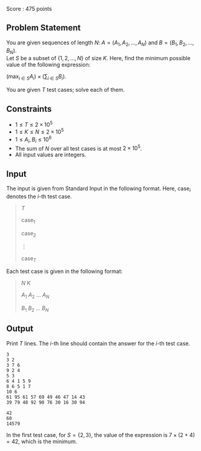 Score : $475$ points

## Problem Statement

You are given sequences of length $N$: $A = (A_1, A_2, \dots, A_N)$ and $B = (B_1, B_2, \dots, B_N)$.<br>
Let $S$ be a subset of $\lbrace1, 2, \dots, N\rbrace$ of size $K$.
Here, find the minimum possible value of the following expression:

$\displaystyle \left(\max_{i \in S} A_i\right) \times \left(\sum_{i \in S} B_i\right).$

You are given $T$ test cases; solve each of them.

## Constraints

- $1 \leq T \leq 2 \times 10^5$
- $1 \leq K \leq N \leq 2 \times 10^5$
- $1 \leq A_i, B_i \leq 10^6$
- The sum of $N$ over all test cases is at most $2 \times 10^5$.
- All input values are integers.

## Input

The input is given from Standard Input in the following format. Here, $\mathrm{case}_i$ denotes the $i$-th test case.

> $T$
> 
> $\mathrm{case}_1$
> 
> $\mathrm{case}_2$
> 
> $\vdots$
> 
> $\mathrm{case}_T$

Each test case is given in the following format:

> $N$ $K$
> 
> $A_1$ $A_2$ $\dots$ $A_N$
> 
> $B_1$ $B_2$ $\dots$ $B_N$

## Output

Print $T$ lines. The $i$-th line should contain the answer for the $i$-th test case.

```input1
3
3 2
3 7 6
9 2 4
5 3
6 4 1 5 9
8 6 5 1 7
10 6
61 95 61 57 69 49 46 47 14 43
39 79 48 92 90 76 30 16 30 94
```

```output1
42
60
14579
```

In the first test case, for $S = \{2, 3\}$, the value of the expression is $7 \times (2 + 4) = 42$, which is the minimum.